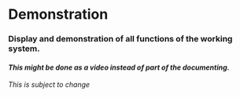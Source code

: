 # Demonstration

### Display and demonstration of all functions of the working system.

#### **_This might be done as a video instead of part of the documenting._**

_This is subject to change_